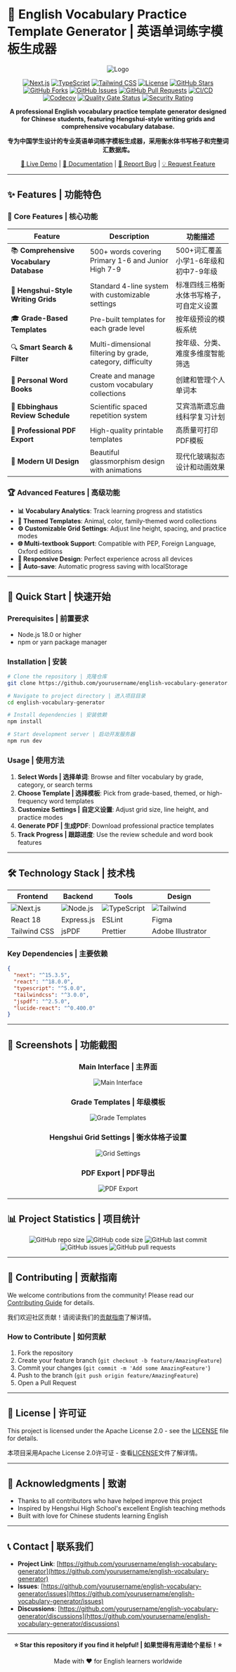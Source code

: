# 🌟 English Vocabulary Practice Template Generator | 英语单词练字模板生成器

<div align="center">

![Logo](https://img.shields.io/badge/English%20Vocabulary-Practice%20Generator-blue?style=for-the-badge&logo=education&logoColor=white)

[![Next.js](https://img.shields.io/badge/Next.js-15.3.5-black?style=flat-square&logo=next.js)](https://nextjs.org/)
[![TypeScript](https://img.shields.io/badge/TypeScript-5.0+-blue?style=flat-square&logo=typescript)](https://www.typescriptlang.org/)
[![Tailwind CSS](https://img.shields.io/badge/Tailwind%20CSS-4.0+-38B2AC?style=flat-square&logo=tailwind-css)](https://tailwindcss.com/)
[![License](https://img.shields.io/badge/License-Apache%202.0-green?style=flat-square)](LICENSE)
[![GitHub Stars](https://img.shields.io/github/stars/yourusername/HengshuiFont-English-Generator?style=flat-square)](https://github.com/yourusername/HengshuiFont-English-Generator/stargazers)
[![GitHub Forks](https://img.shields.io/github/forks/yourusername/HengshuiFont-English-Generator?style=flat-square)](https://github.com/yourusername/HengshuiFont-English-Generator/network/members)
[![GitHub Issues](https://img.shields.io/github/issues/yourusername/HengshuiFont-English-Generator?style=flat-square)](https://github.com/yourusername/HengshuiFont-English-Generator/issues)
[![GitHub Pull Requests](https://img.shields.io/github/issues-pr/yourusername/HengshuiFont-English-Generator?style=flat-square)](https://github.com/yourusername/HengshuiFont-English-Generator/pulls)
[![CI/CD](https://img.shields.io/github/actions/workflow/status/yourusername/HengshuiFont-English-Generator/ci.yml?branch=main&style=flat-square&label=CI%2FCD)](https://github.com/yourusername/HengshuiFont-English-Generator/actions)
[![Codecov](https://img.shields.io/codecov/c/github/yourusername/HengshuiFont-English-Generator?style=flat-square)](https://codecov.io/gh/yourusername/HengshuiFont-English-Generator)
[![Quality Gate Status](https://img.shields.io/sonar/quality_gate/yourusername_HengshuiFont-English-Generator?server=https%3A%2F%2Fsonarcloud.io&style=flat-square)](https://sonarcloud.io/summary/new_code?id=yourusername_HengshuiFont-English-Generator)
[![Security Rating](https://img.shields.io/sonar/security_rating/yourusername_HengshuiFont-English-Generator?server=https%3A%2F%2Fsonarcloud.io&style=flat-square)](https://sonarcloud.io/summary/new_code?id=yourusername_HengshuiFont-English-Generator)

**A professional English vocabulary practice template generator designed for Chinese students, featuring Hengshui-style writing grids and comprehensive vocabulary database.**

**专为中国学生设计的专业英语单词练字模板生成器，采用衡水体书写格子和完整词汇数据库。**

[🚀 Live Demo](https://your-demo-url.com) | [📖 Documentation](https://your-docs-url.com) | [🐛 Report Bug](https://github.com/yourusername/english-vocabulary-generator/issues) | [💡 Request Feature](https://github.com/yourusername/english-vocabulary-generator/issues)

</div>

---

## ✨ Features | 功能特色

### 🎯 **Core Features | 核心功能**

| Feature | Description | 功能描述 |
|---------|-------------|----------|
| 📚 **Comprehensive Vocabulary Database** | 500+ words covering Primary 1-6 and Junior High 7-9 | 500+词汇覆盖小学1-6年级和初中7-9年级 |
| 📝 **Hengshui-Style Writing Grids** | Standard 4-line system with customizable settings | 标准四线三格衡水体书写格子，可自定义设置 |
| 🎓 **Grade-Based Templates** | Pre-built templates for each grade level | 按年级预设的模板系统 |
| 🔍 **Smart Search & Filter** | Multi-dimensional filtering by grade, category, difficulty | 按年级、分类、难度多维度智能筛选 |
| 📖 **Personal Word Books** | Create and manage custom vocabulary collections | 创建和管理个人单词本 |
| 🧠 **Ebbinghaus Review Schedule** | Scientific spaced repetition system | 艾宾浩斯遗忘曲线科学复习计划 |
| 📄 **Professional PDF Export** | High-quality printable templates | 高质量可打印PDF模板 |
| 🎨 **Modern UI Design** | Beautiful glassmorphism design with animations | 现代化玻璃拟态设计和动画效果 |

### 🏆 **Advanced Features | 高级功能**

- **📊 Vocabulary Analytics**: Track learning progress and statistics
- **🎯 Themed Templates**: Animal, color, family-themed word collections
- **⚙️ Customizable Grid Settings**: Adjust line height, spacing, and practice modes
- **🌐 Multi-textbook Support**: Compatible with PEP, Foreign Language, Oxford editions
- **📱 Responsive Design**: Perfect experience across all devices
- **🔄 Auto-save**: Automatic progress saving with localStorage

---

## 🚀 Quick Start | 快速开始

### Prerequisites | 前置要求

- Node.js 18.0 or higher
- npm or yarn package manager

### Installation | 安装

```bash
# Clone the repository | 克隆仓库
git clone https://github.com/yourusername/english-vocabulary-generator.git

# Navigate to project directory | 进入项目目录
cd english-vocabulary-generator

# Install dependencies | 安装依赖
npm install

# Start development server | 启动开发服务器
npm run dev
```

### Usage | 使用方法

1. **Select Words | 选择单词**: Browse and filter vocabulary by grade, category, or search terms
2. **Choose Template | 选择模板**: Pick from grade-based, themed, or high-frequency word templates
3. **Customize Settings | 自定义设置**: Adjust grid size, line height, and practice modes
4. **Generate PDF | 生成PDF**: Download professional practice templates
5. **Track Progress | 跟踪进度**: Use the review schedule and word book features

---

## 🛠️ Technology Stack | 技术栈

<div align="center">

| Frontend | Backend | Tools | Design |
|----------|---------|-------|--------|
| ![Next.js](https://img.shields.io/badge/Next.js-000000?style=for-the-badge&logo=nextdotjs&logoColor=white) | ![Node.js](https://img.shields.io/badge/Node.js-339933?style=for-the-badge&logo=nodedotjs&logoColor=white) | ![TypeScript](https://img.shields.io/badge/TypeScript-007ACC?style=for-the-badge&logo=typescript&logoColor=white) | ![Tailwind](https://img.shields.io/badge/Tailwind_CSS-38B2AC?style=for-the-badge&logo=tailwind-css&logoColor=white) |
| React 18 | Express.js | ESLint | Figma |
| Tailwind CSS | jsPDF | Prettier | Adobe Illustrator |

</div>

### Key Dependencies | 主要依赖

```json
{
  "next": "^15.3.5",
  "react": "^18.0.0",
  "typescript": "^5.0.0",
  "tailwindcss": "^3.0.0",
  "jspdf": "^2.5.0",
  "lucide-react": "^0.400.0"
}
```

---

## 📸 Screenshots | 功能截图

<div align="center">

### Main Interface | 主界面
![Main Interface](docs/images/main-interface.png)

### Grade Templates | 年级模板
![Grade Templates](docs/images/grade-templates.png)

### Hengshui Grid Settings | 衡水体格子设置
![Grid Settings](docs/images/grid-settings.png)

### PDF Export | PDF导出
![PDF Export](docs/images/pdf-export.png)

</div>

---

## 📊 Project Statistics | 项目统计

<div align="center">

![GitHub repo size](https://img.shields.io/github/repo-size/yourusername/english-vocabulary-generator?style=flat-square)
![GitHub code size](https://img.shields.io/github/languages/code-size/yourusername/english-vocabulary-generator?style=flat-square)
![GitHub last commit](https://img.shields.io/github/last-commit/yourusername/english-vocabulary-generator?style=flat-square)
![GitHub issues](https://img.shields.io/github/issues/yourusername/english-vocabulary-generator?style=flat-square)
![GitHub pull requests](https://img.shields.io/github/issues-pr/yourusername/english-vocabulary-generator?style=flat-square)

</div>

---

## 🤝 Contributing | 贡献指南

We welcome contributions from the community! Please read our [Contributing Guide](CONTRIBUTING.md) for details.

我们欢迎社区贡献！请阅读我们的[贡献指南](CONTRIBUTING.md)了解详情。

### How to Contribute | 如何贡献

1. Fork the repository
2. Create your feature branch (`git checkout -b feature/AmazingFeature`)
3. Commit your changes (`git commit -m 'Add some AmazingFeature'`)
4. Push to the branch (`git push origin feature/AmazingFeature`)
5. Open a Pull Request

---

## 📄 License | 许可证

This project is licensed under the Apache License 2.0 - see the [LICENSE](LICENSE) file for details.

本项目采用Apache License 2.0许可证 - 查看[LICENSE](LICENSE)文件了解详情。

---

## 🙏 Acknowledgments | 致谢

- Thanks to all contributors who have helped improve this project
- Inspired by Hengshui High School's excellent English teaching methods
- Built with love for Chinese students learning English

---

## 📞 Contact | 联系我们

- **Project Link**: [https://github.com/yourusername/english-vocabulary-generator](https://github.com/yourusername/english-vocabulary-generator)
- **Issues**: [https://github.com/yourusername/english-vocabulary-generator/issues](https://github.com/yourusername/english-vocabulary-generator/issues)
- **Discussions**: [https://github.com/yourusername/english-vocabulary-generator/discussions](https://github.com/yourusername/english-vocabulary-generator/discussions)

---

<div align="center">

**⭐ Star this repository if you find it helpful! | 如果觉得有用请给个星标！⭐**

Made with ❤️ for English learners worldwide

</div>

